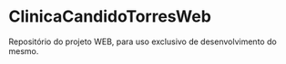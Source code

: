 # ClinicaCandidoTorresWeb
Repositório do projeto WEB, para uso exclusivo de desenvolvimento do mesmo.
